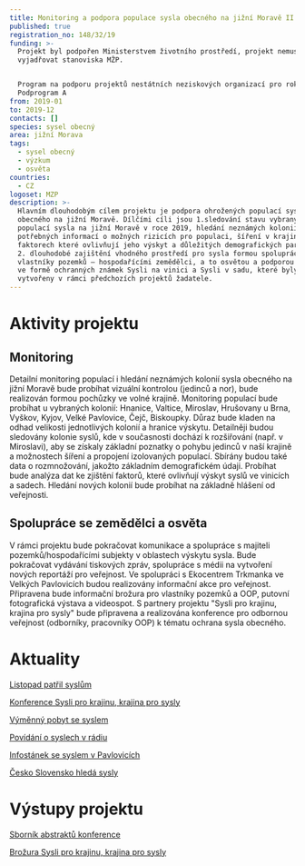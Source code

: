 ```yaml
---
title: Monitoring a podpora populace sysla obecného na jižní Moravě II
published: true
registration_no: 148/32/19
funding: >-
  Projekt byl podpořen Ministerstvem životního prostředí, projekt nemusí
  vyjadřovat stanoviska MŽP.


  Program na podporu projektů nestátních neziskových organizací pro rok 2019  -
  Podprogram A
from: 2019-01
to: 2019-12
contacts: []
species: sysel obecný
area: jižní Morava
tags:
  - sysel obecný
  - výzkum
  - osvěta
countries:
  - CZ
logoset: MZP
description: >-
  Hlavním dlouhodobým cílem projektu je podpora ohrožených populací sysla
  obecného na jižní Moravě. Dílčími cíli jsou 1.sledování stavu vybraných
  populací sysla na jižní Moravě v roce 2019, hledání neznámých kolonií, získání
  potřebných informací o možných rizicích pro populaci, šíření v krajině,
  faktorech které ovlivňují jeho výskyt a důležitých demografických parametrech,
  2. dlouhodobé zajištění vhodného prostředí pro sysla formou spolupráce s
  vlastníky pozemků – hospodařícími zemědělci, a to osvětou a podporou zemědělců
  ve formě ochranných známek Sysli na vinici a Sysli v sadu, které byly
  vytvořeny v rámci předchozích projektů žadatele.
---
```

# Aktivity projektu

## Monitoring

Detailní monitoring populací i hledání neznámých kolonií sysla obecného na jižní Moravě bude probíhat vizuální kontrolou (jedinců a nor), bude realizován formou pochůzky ve volné krajině. Monitoring populací bude probíhat u vybraných kolonií: Hnanice, Valtice, Miroslav, Hrušovany u Brna, Vyškov, Kyjov, Velké Pavlovice, Čejč, Biskoupky. Důraz bude kladen na odhad velikosti jednotlivých kolonií a hranice výskytu. Detailněji budou sledovány kolonie syslů, kde v současnosti dochází k rozšiřování (např. v Miroslavi), aby se získaly základní poznatky o pohybu jedinců v naší krajině a možnostech šíření a propojení izolovaných populací. Sbírány budou také data o rozmnožování, jakožto základním demografickém údaji. Probíhat bude analýza dat ke zjištění faktorů, které ovlivňují výskyt syslů ve vinicích a sadech.
Hledání nových kolonií bude probíhat na základně hlášení od veřejnosti.  

## Spolupráce se zemědělci a osvěta

V rámci projektu bude pokračovat komunikace a spolupráce s majiteli pozemků/hospodařícími subjekty v oblastech výskytu sysla. Bude pokračovat vydávání tiskových zpráv, spolupráce s médii na vytvoření nových reportáží pro veřejnost. Ve spolupráci s Ekocentrem Trkmanka ve Velkých Pavlovicích budou realizovány informační akce pro veřejnost. Připravena bude informační brožura pro vlastníky pozemků a OOP, putovní fotografická výstava a videospot. S partnery projektu "Sysli pro krajinu, krajina pro sysly" bude připravena a realizována konference pro odbornou veřejnost (odborníky, pracovníky OOP) k tématu ochrana sysla obecného.



# Aktuality

[Listopad patřil syslům](https://www.alkawildlife.eu/news/listopad-patřil-syslům)

[Konference Sysli pro krajinu, krajina pro sysly](https://www.alkawildlife.eu/news/konference-sysli-pro-krajinu-krajina-pro-sysly)

[Výměnný pobyt se syslem](https://www.alkawildlife.eu/news/výměnný-pobyt-se-syslem)

[Povídání o syslech v rádiu](https://www.alkawildlife.eu/news/povidani-o-syslech-v-radiu)

[Infostánek se syslem v Pavlovicích](/news/infostánek-se-syslem-v-pavlovicích)

[Česko Slovensko hledá sysly ](/news/česko-slovensko-hledá-sysly)



# Výstupy projektu

[Sborník abstraktů konference](/media/Sbornik_abstraktu_konference_sysli.pdf) 

[Brožura Sysli pro krajinu, krajina pro sysly](/media/Brozura_sysel_CZ_final.pdf)

#
